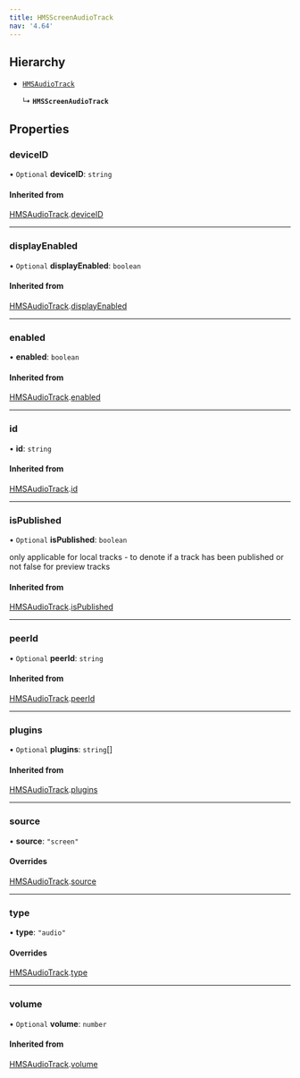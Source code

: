 ```yaml
---
title: HMSScreenAudioTrack
nav: '4.64'
---
```


## Hierarchy

- [`HMSAudioTrack`](/api-reference/javascript/v2/interfaces/HMSAudioTrack)

  ↳ **`HMSScreenAudioTrack`**

## Properties

### deviceID

• `Optional` **deviceID**: `string`

#### Inherited from

[HMSAudioTrack](/api-reference/javascript/v2/interfaces/HMSAudioTrack).[deviceID](/api-reference/javascript/v2/interfaces/HMSAudioTrack#deviceid)

---

### displayEnabled

• `Optional` **displayEnabled**: `boolean`

#### Inherited from

[HMSAudioTrack](/api-reference/javascript/v2/interfaces/HMSAudioTrack).[displayEnabled](/api-reference/javascript/v2/interfaces/HMSAudioTrack#displayenabled)

---

### enabled

• **enabled**: `boolean`

#### Inherited from

[HMSAudioTrack](/api-reference/javascript/v2/interfaces/HMSAudioTrack).[enabled](/api-reference/javascript/v2/interfaces/HMSAudioTrack#enabled)

---

### id

• **id**: `string`

#### Inherited from

[HMSAudioTrack](/api-reference/javascript/v2/interfaces/HMSAudioTrack).[id](/api-reference/javascript/v2/interfaces/HMSAudioTrack#id)

---

### isPublished

• `Optional` **isPublished**: `boolean`

only applicable for local tracks - to denote if a track has been published or not
false for preview tracks

#### Inherited from

[HMSAudioTrack](/api-reference/javascript/v2/interfaces/HMSAudioTrack).[isPublished](/api-reference/javascript/v2/interfaces/HMSAudioTrack#ispublished)

---

### peerId

• `Optional` **peerId**: `string`

#### Inherited from

[HMSAudioTrack](/api-reference/javascript/v2/interfaces/HMSAudioTrack).[peerId](/api-reference/javascript/v2/interfaces/HMSAudioTrack#peerid)

---

### plugins

• `Optional` **plugins**: `string`[]

#### Inherited from

[HMSAudioTrack](/api-reference/javascript/v2/interfaces/HMSAudioTrack).[plugins](/api-reference/javascript/v2/interfaces/HMSAudioTrack#plugins)

---

### source

• **source**: `"screen"`

#### Overrides

[HMSAudioTrack](/api-reference/javascript/v2/interfaces/HMSAudioTrack).[source](/api-reference/javascript/v2/interfaces/HMSAudioTrack#source)

---

### type

• **type**: `"audio"`

#### Overrides

[HMSAudioTrack](/api-reference/javascript/v2/interfaces/HMSAudioTrack).[type](/api-reference/javascript/v2/interfaces/HMSAudioTrack#type)

---

### volume

• `Optional` **volume**: `number`

#### Inherited from

[HMSAudioTrack](/api-reference/javascript/v2/interfaces/HMSAudioTrack).[volume](/api-reference/javascript/v2/interfaces/HMSAudioTrack#volume)
